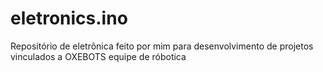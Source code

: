 # eletronics.ino
Repositório de eletrônica feito por mim para desenvolvimento de projetos vinculados a OXEBOTS equipe de róbotica
